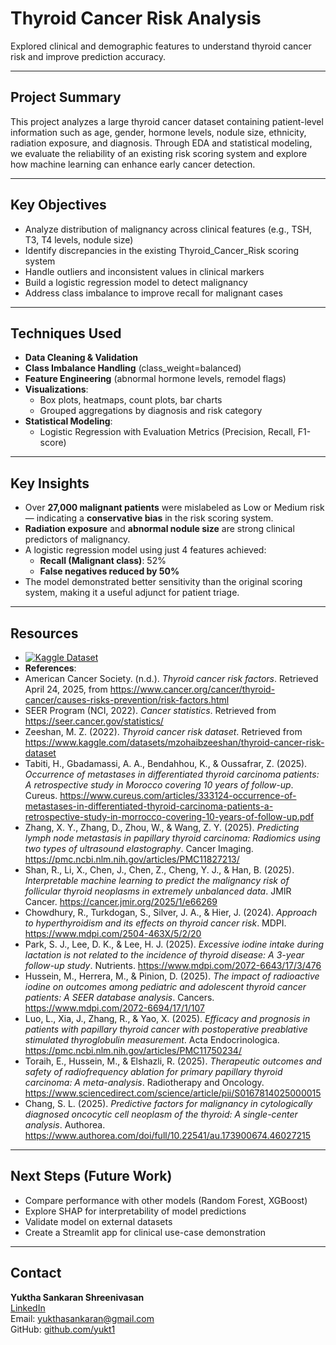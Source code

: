 # Thyroid Cancer Risk Analysis

Explored clinical and demographic features to understand thyroid cancer risk and improve prediction accuracy.

---

## Project Summary

This project analyzes a large thyroid cancer dataset containing patient-level information such as age, gender, hormone levels, nodule size, ethnicity, radiation exposure, and diagnosis. Through EDA and statistical modeling, we evaluate the reliability of an existing risk scoring system and explore how machine learning can enhance early cancer detection.

---

##  Key Objectives

- Analyze distribution of malignancy across clinical features (e.g., TSH, T3, T4 levels, nodule size)
- Identify discrepancies in the existing Thyroid_Cancer_Risk scoring system
- Handle outliers and inconsistent values in clinical markers
- Build a logistic regression model to detect malignancy
- Address class imbalance to improve recall for malignant cases

---

##  Techniques Used

- **Data Cleaning & Validation**
- **Class Imbalance Handling** (class_weight=balanced)
- **Feature Engineering** (abnormal hormone levels, remodel flags)
- **Visualizations**:
  - Box plots, heatmaps, count plots, bar charts
  - Grouped aggregations by diagnosis and risk category
- **Statistical Modeling**:
  - Logistic Regression with Evaluation Metrics (Precision, Recall, F1-score)

---

##  Key Insights

- Over **27,000 malignant patients** were mislabeled as Low or Medium risk — indicating a **conservative bias** in the risk scoring system.
- **Radiation exposure** and **abnormal nodule size** are strong clinical predictors of malignancy.
- A logistic regression model using just 4 features achieved:
  - **Recall (Malignant class)**: 52%
  - **False negatives reduced by 50%**
- The model demonstrated better sensitivity than the original scoring system, making it a useful adjunct for patient triage.

---

##  Resources

- [![Kaggle Dataset](https://img.shields.io/badge/Kaggle-Thyroid%20Risk%20Data-blue?logo=kaggle)](https://www.kaggle.com/datasets/mzohaibzeeshan/thyroid-cancer-risk-dataset)
- **References**:
- American Cancer Society. (n.d.). *Thyroid cancer risk factors*. Retrieved April 24, 2025, from https://www.cancer.org/cancer/thyroid-cancer/causes-risks-prevention/risk-factors.html  
- SEER Program (NCI, 2022). *Cancer statistics*. Retrieved from https://seer.cancer.gov/statistics/  
- Zeeshan, M. Z. (2022). *Thyroid cancer risk dataset*. Retrieved from https://www.kaggle.com/datasets/mzohaibzeeshan/thyroid-cancer-risk-dataset  
- Tabiti, H., Gbadamassi, A. A., Bendahhou, K., & Oussafrar, Z. (2025). *Occurrence of metastases in differentiated thyroid carcinoma patients: A retrospective study in Morocco covering 10 years of follow-up*. Cureus. https://www.cureus.com/articles/333124-occurrence-of-metastases-in-differentiated-thyroid-carcinoma-patients-a-retrospective-study-in-morrocco-covering-10-years-of-follow-up.pdf  
- Zhang, X. Y., Zhang, D., Zhou, W., & Wang, Z. Y. (2025). *Predicting lymph node metastasis in papillary thyroid carcinoma: Radiomics using two types of ultrasound elastography*. Cancer Imaging. https://pmc.ncbi.nlm.nih.gov/articles/PMC11827213/  
- Shan, R., Li, X., Chen, J., Chen, Z., Cheng, Y. J., & Han, B. (2025). *Interpretable machine learning to predict the malignancy risk of follicular thyroid neoplasms in extremely unbalanced data*. JMIR Cancer. https://cancer.jmir.org/2025/1/e66269  
- Chowdhury, R., Turkdogan, S., Silver, J. A., & Hier, J. (2024). *Approach to hyperthyroidism and its effects on thyroid cancer risk*. MDPI. https://www.mdpi.com/2504-463X/5/2/20  
- Park, S. J., Lee, D. K., & Lee, H. J. (2025). *Excessive iodine intake during lactation is not related to the incidence of thyroid disease: A 3-year follow-up study*. Nutrients. https://www.mdpi.com/2072-6643/17/3/476  
- Hussein, M., Herrera, M., & Pinion, D. (2025). *The impact of radioactive iodine on outcomes among pediatric and adolescent thyroid cancer patients: A SEER database analysis*. Cancers. https://www.mdpi.com/2072-6694/17/1/107  
- Luo, L., Xia, J., Zhang, R., & Yao, X. (2025). *Efficacy and prognosis in patients with papillary thyroid cancer with postoperative preablative stimulated thyroglobulin measurement*. Acta Endocrinologica. https://pmc.ncbi.nlm.nih.gov/articles/PMC11750234/  
- Toraih, E., Hussein, M., & Elshazli, R. (2025). *Therapeutic outcomes and safety of radiofrequency ablation for primary papillary thyroid carcinoma: A meta-analysis*. Radiotherapy and Oncology. https://www.sciencedirect.com/science/article/pii/S0167814025000015  
- Chang, S. L. (2025). *Predictive factors for malignancy in cytologically diagnosed oncocytic cell neoplasm of the thyroid: A single-center analysis*. Authorea. https://www.authorea.com/doi/full/10.22541/au.173900674.46027215  


---

## Next Steps (Future Work)

- Compare performance with other models (Random Forest, XGBoost)
- Explore SHAP for interpretability of model predictions
- Validate model on external datasets
- Create a Streamlit app for clinical use-case demonstration

---

##  Contact

**Yuktha Sankaran Shreenivasan**  
 [LinkedIn](https://www.linkedin.com/in/yukthashreenivasan/)  
 Email: yukthasankaran@gmail.com  
 GitHub: [github.com/yukt1](https://github.com/yukt1)
